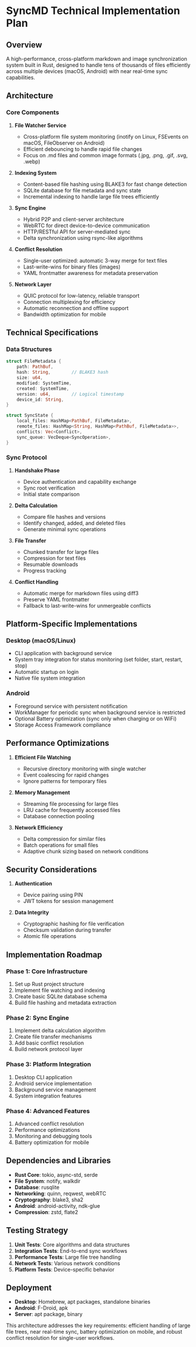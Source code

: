 # SyncMD Technical Implementation Plan

## Overview
A high-performance, cross-platform markdown and image synchronization system built in Rust, designed to handle tens of thousands of files efficiently across multiple devices (macOS, Android) with near real-time sync capabilities.

## Architecture

### Core Components

1. **File Watcher Service**
   - Cross-platform file system monitoring (inotify on Linux, FSEvents on macOS, FileObserver on Android)
   - Efficient debouncing to handle rapid file changes
   - Focus on .md files and common image formats (.jpg, .png, .gif, .svg, .webp)

2. **Indexing System**
   - Content-based file hashing using BLAKE3 for fast change detection
   - SQLite database for file metadata and sync state
   - Incremental indexing to handle large file trees efficiently

3. **Sync Engine**
   - Hybrid P2P and client-server architecture
   - WebRTC for direct device-to-device communication
   - HTTP/RESTful API for server-mediated sync
   - Delta synchronization using rsync-like algorithms

4. **Conflict Resolution**
   - Single-user optimized: automatic 3-way merge for text files
   - Last-write-wins for binary files (images)
   - YAML frontmatter awareness for metadata preservation

5. **Network Layer**
   - QUIC protocol for low-latency, reliable transport
   - Connection multiplexing for efficiency
   - Automatic reconnection and offline support
   - Bandwidth optimization for mobile

## Technical Specifications

### Data Structures

```rust
struct FileMetadata {
    path: PathBuf,
    hash: String,        // BLAKE3 hash
    size: u64,
    modified: SystemTime,
    created: SystemTime,
    version: u64,        // Logical timestamp
    device_id: String,
}

struct SyncState {
    local_files: HashMap<PathBuf, FileMetadata>,
    remote_files: HashMap<String, HashMap<PathBuf, FileMetadata>>,
    conflicts: Vec<Conflict>,
    sync_queue: VecDeque<SyncOperation>,
}
```

### Sync Protocol

1. **Handshake Phase**
   - Device authentication and capability exchange
   - Sync root verification
   - Initial state comparison

2. **Delta Calculation**
   - Compare file hashes and versions
   - Identify changed, added, and deleted files
   - Generate minimal sync operations

3. **File Transfer**
   - Chunked transfer for large files
   - Compression for text files
   - Resumable downloads
   - Progress tracking

4. **Conflict Handling**
   - Automatic merge for markdown files using diff3
   - Preserve YAML frontmatter
   - Fallback to last-write-wins for unmergeable conflicts

## Platform-Specific Implementations

### Desktop (macOS/Linux)
- CLI application with background service
- System tray integration for status monitoring (set folder, start, restart, stop)
- Automatic startup on login
- Native file system integration

### Android
- Foreground service with persistent notification
- WorkManager for periodic sync when background service is restricted
- Optional Battery optimization (sync only when charging or on WiFi)
- Storage Access Framework compliance

## Performance Optimizations

1. **Efficient File Watching**
   - Recursive directory monitoring with single watcher
   - Event coalescing for rapid changes
   - Ignore patterns for temporary files

2. **Memory Management**
   - Streaming file processing for large files
   - LRU cache for frequently accessed files
   - Database connection pooling

3. **Network Efficiency**
   - Delta compression for similar files
   - Batch operations for small files
   - Adaptive chunk sizing based on network conditions

## Security Considerations

1. **Authentication**
   - Device pairing using PIN
   - JWT tokens for session management

2. **Data Integrity**
   - Cryptographic hashing for file verification
   - Checksum validation during transfer
   - Atomic file operations

## Implementation Roadmap

### Phase 1: Core Infrastructure
1. Set up Rust project structure
2. Implement file watching and indexing
3. Create basic SQLite database schema
4. Build file hashing and metadata extraction

### Phase 2: Sync Engine
1. Implement delta calculation algorithm
2. Create file transfer mechanisms
3. Add basic conflict resolution
4. Build network protocol layer

### Phase 3: Platform Integration
1. Desktop CLI application
2. Android service implementation
3. Background service management
4. System integration features

### Phase 4: Advanced Features
1. Advanced conflict resolution
2. Performance optimizations
3. Monitoring and debugging tools
4. Battery optimization for mobile

## Dependencies and Libraries

- **Rust Core**: tokio, async-std, serde
- **File System**: notify, walkdir
- **Database**: rusqlite
- **Networking**: quinn, reqwest, webRTC
- **Cryptography**: blake3, sha2
- **Android**: android-activity, ndk-glue
- **Compression**: zstd, flate2

## Testing Strategy

1. **Unit Tests**: Core algorithms and data structures
2. **Integration Tests**: End-to-end sync workflows
3. **Performance Tests**: Large file tree handling
4. **Network Tests**: Various network conditions
5. **Platform Tests**: Device-specific behavior

## Deployment

- **Desktop**: Homebrew, apt packages, standalone binaries
- **Android**: F-Droid, apk
- **Server**: apt package, binary

This architecture addresses the key requirements: efficient handling of large file trees, near real-time sync, battery optimization on mobile, and robust conflict resolution for single-user workflows.